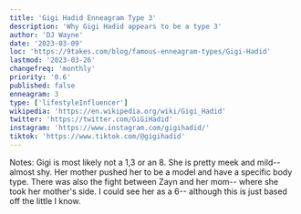 ```yaml
---
title: 'Gigi Hadid Enneagram Type 3'
description: 'Why Gigi Hadid appears to be a type 3'
author: 'DJ Wayne'
date: '2023-03-09'
loc: 'https://9takes.com/blog/famous-enneagram-types/Gigi-Hadid'
lastmod: '2023-03-26'
changefreq: 'monthly'
priority: '0.6'
published: false
enneagram: 3
type: ['lifestyleInfluencer']
wikipedia: 'https://en.wikipedia.org/wiki/Gigi_Hadid'
twitter: 'https://twitter.com/GiGiHadid'
instagram: 'https://www.instagram.com/gigihadid/'
tiktok: 'https://www.tiktok.com/@gigihadid'
---
```

Notes: Gigi is most likely not a 1,3 or an 8. She is pretty meek and mild-- almost shy. Her mother pushed her to be a model and have a specific body  type. There was also the fight between Zayn and her mom-- where she took her mother's side. I could see her as a 6-- although this is just based off the little I know.